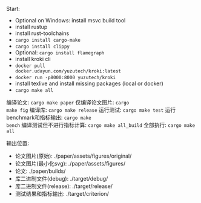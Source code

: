 Start:
- Optional on Windows: install msvc build tool
- install rustup
- install rust-toolchains
- <code>cargo install cargo-make</code>
- <code>cargo install clippy</code>
- Optional: <code>cargo install flamegraph</code>
- install kroki cli
- <code>docker pull docker.udayun.com/yuzutech/kroki:latest</code>
- <code>docker run -p8000:8000 yuzutech/kroki</code>
- install texlive and install missing packages (local or docker)
- <code>cargo make all</code>

编译论文:
<code>cargo make paper</code>
仅编译论文图片:
<code>cargo make fig</code>
编译库:
<code>cargo make release</code>
运行测试:
<code>cargo make test</code>
运行benchmark和指标输出:
<code>cargo make bench</code>
编译测试但不进行指标计算:
<code>cargo make all_build</code>
全部执行:
<code>cargo make all</code>

输出位置:
- 论文图片(原始): ./paper/assets/figures/original/
- 论文图片(最小化svg): ./paper/assets/figures/
- 论文: ./paper/builds/
- 库二进制文件(debug): ./target/debug/ 
- 库二进制文件(release): ./target/release/ 
- 测试结果和指标输出: ./target/criterion/
